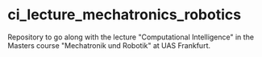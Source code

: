 # ci_lecture_mechatronics_robotics
Repository to go along with the lecture "Computational Intelligence" in the Masters course "Mechatronik und Robotik" at UAS Frankfurt.
